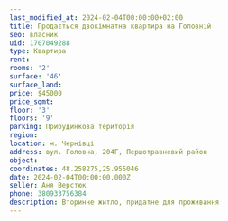 ```yaml
---
last_modified_at: 2024-02-04T00:00:00+02:00
title: Продається двокімнатна квартира на Головній
seo: власник
uid: 1707049288
type: Квартира
rent:
rooms: '2'
surface: '46'
surface_land:
price: $45000
price_sqmt:
floor: '3'
floors: '9'
parking: Прибудинкова територія
region:
location: м. Чернівці
address: вул. Головна, 204Г, Першотравневий район
object:
coordinates: 48.258275,25.955046
date: 2024-02-04T00:00:00.000Z
seller: Аня Верстюк
phone: 380933756384
description: Вторинне житло, придатне для проживання
---
```

